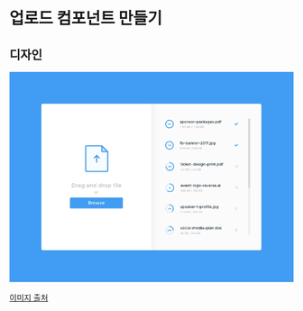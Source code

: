 # 업로드 컴포넌트 만들기




## 디자인

![Design](./doc/ui.PNG)

[이미지 출처](https://dribbble.com/shots/3286194-Daily-UI-031-File-Upload)


